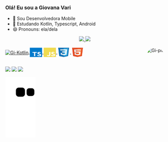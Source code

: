 ### Olá! Eu sou a Giovana Vari

- 🔭 Sou Desenvolvedora Mobile
- 🌱 Estudando Kotlin, Typescript, Android
- 😄 Pronouns: ela/dela

<div align="center">
  <a href="https://github.com/GiovanaVari">
  <img height="180em" src="https://github-readme-stats.vercel.app/api?username=GiovanaVari&show_icons=true&theme=midnight-purple&include_all_commits=true&count_private=true"/>
  <img height="180em" src="https://github-readme-stats.vercel.app/api/top-langs/?username=GiovanaVari&layout=compact&langs_count=7&theme=midnight-purple"/>
</div>
  
<div style="display: inline_block"><br>
  <img align="center" alt="Gi-Kotlin" height="30" width="40" src="https://cdn.jsdelivr.net/gh/devicons/devicon/icons/kotlin/kotlin-original.svg">
  <img align="center" alt="Gi-Ts" height="30" width="40" src="https://raw.githubusercontent.com/devicons/devicon/master/icons/typescript/typescript-plain.svg">
  <img align="center" alt="Gi-Js" height="30" width="40" src="https://raw.githubusercontent.com/devicons/devicon/master/icons/javascript/javascript-plain.svg">
  <img align="center" alt="Gi-CSS" height="30" width="40" src="https://raw.githubusercontent.com/devicons/devicon/master/icons/css3/css3-original.svg">
  <img align="center" alt="Gi-HTML" height="30" width="40" src="https://raw.githubusercontent.com/devicons/devicon/master/icons/html5/html5-original.svg">
  <img align="right" alt="Gi-pic" height="150" style="border-radius:50px;" src="https://picrew.me/shareImg/org/202209/338224_DdFGIK4V.png">
</div>
  
  ##
 
<div> 
  <a href="https://instagram.com/giovana_vari" target="_blank"><img src="https://img.shields.io/badge/-Instagram-%23E4405F?style=for-the-badge&logo=instagram&logoColor=white" target="_blank"></a>
  <a href = "mailto:giovana.vari.de.assis@gmail.com"><img src="https://img.shields.io/badge/-Gmail-%23333?style=for-the-badge&logo=gmail&logoColor=white" target="_blank"></a>
  <a href="https://www.linkedin.com/in/GiovanaVari" target="_blank"><img src="https://img.shields.io/badge/-LinkedIn-%230077B5?style=for-the-badge&logo=linkedin&logoColor=white" target="_blank"></a> 
 
</div>

  ![Snake animation](https://github.com/GiovanaVari/GiovanaVari/blob/output/github-contribution-grid-snake.svg)
